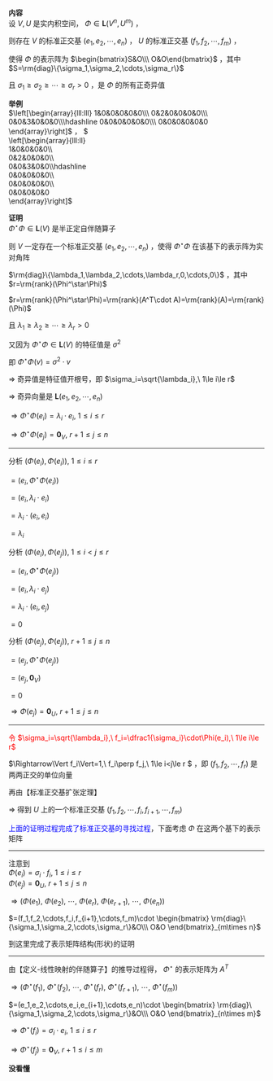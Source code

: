 **内容**  
设 $V,U$ 是实内积空间， $\Phi\in\mathbf{L}(V^n,U^m)$ ，  
  
则存在 $V$ 的标准正交基 $(e_1,e_2,\cdots,e_n)$ ， $U$ 的标准正交基 $(f_1,f_2,\cdots,f_m)$ ，  
  
使得 $\Phi$ 的表示阵为 $\begin{bmatrix}S&O\\\ O&O\end{bmatrix}$ ，其中 $S=\rm{diag}\{\sigma_1,\sigma_2,\cdots,\sigma_r\}$  
  
且 $\sigma_1\geq\sigma_2\geq\cdots\geq\sigma_r>0$ ，是 $\Phi$ 的所有正奇异值  
  
**举例**  
 $\left[\begin{array}{lll:lll}  
1&0&0&0&0&0\\\  
0&2&0&0&0&0\\\  
0&0&3&0&0&0\\\hdashline  
0&0&0&0&0&0\\\  
0&0&0&0&0&0  
\end{array}\right]$ ， $  
\left[\begin{array}{lll:ll}  
1&0&0&0&0\\\  
0&2&0&0&0\\\  
0&0&3&0&0\\\hdashline  
0&0&0&0&0\\\  
0&0&0&0&0\\\  
0&0&0&0&0  
\end{array}\right]$  
  
**证明**  
 $\Phi^\star\Phi\in\mathbf{L}(V)$ 是半正定自伴随算子  
  
则 $V$ 一定存在一个标准正交基 $(e_1,e_2,\cdots,e_n)$ ，使得 $\Phi^\star\Phi$ 在该基下的表示阵为实对角阵  
  
 $\rm{diag}\{\lambda_1,\lambda_2,\cdots,\lambda_r,0,\cdots,0\}$ ，其中 $r=\rm{rank}(\Phi^\star\Phi)$  
  
 $r=\rm{rank}(\Phi^\star\Phi)=\rm{rank}(A^T\cdot A)=\rm{rank}(A)=\rm{rank}(\Phi)$  
  
且 $\lambda_1\geq\lambda_2\geq\cdots\geq\lambda_r>0$  
  
又因为 $\Phi^\star\Phi\in\mathbf{L}(V)$ 的特征值是 $\sigma^2$  
  
即 $\Phi^\star\Phi(v)=\sigma^2\cdot v$  
  
 $\Rightarrow$ 奇异值是特征值开根号，即 $\sigma_i=\sqrt{\lambda_i},\ 1\le i\le r$  
  
 $\Rightarrow$ 奇异向量是 $\mathbf{L}(e_1,e_2,\cdots,e_n)$  
  
 $\Rightarrow\Phi^\star\Phi(e_i)=\lambda_i\cdot e_i,\ 1\le i\le r$  
  
 $\Rightarrow\Phi^\star\Phi(e_j)=\mathbf0_V,\ r+1\le j\le n$  
  
---  
  
分析  $(\Phi(e_i),\Phi(e_i)),\ 1\le i\le r$  
  
 $=(e_i,\Phi^\star\Phi(e_i))$  
  
 $=(e_i,\lambda_i\cdot e_i)$  
  
 $=\lambda_i\cdot(e_i,e_i)$  
  
 $=\lambda_i$  
  
分析  $(\Phi(e_i),\Phi(e_j)),\ 1\le i<j\le r$  
  
 $=(e_i,\Phi^\star\Phi(e_j))$  
  
 $=(e_i,\lambda_i\cdot e_j)$  
  
 $=\lambda_i\cdot(e_i,e_j)$  
  
 $=0$  
  
分析  $(\Phi(e_j),\Phi(e_j)),\ r+1\le j\le n$  
  
 $=(e_j,\Phi^\star\Phi(e_j))$  
  
 $=(e_j,\mathbf0_V)$  
  
 $=0$  
  
 $\Rightarrow\Phi(e_j)=\mathbf0_U,\ r+1\le j\le n$  
  
  
---  
  
<font color=red>令 $\sigma_i=\sqrt{\lambda_i},\ f_i=\dfrac1{\sigma_i}\cdot\Phi(e_i),\ 1\le i\le r$ </font>  
  
 $\Rightarrow\Vert f_i\Vert=1,\ f_i\perp f_j,\ 1\le i<j\le r $ ，即 $(f_1,f_2,\cdots,f_r)$ 是两两正交的单位向量  
  
再由【标准正交基扩张定理】  
  
 $\Rightarrow$ 得到 $U$ 上的一个标准正交基 $(f_1,f_2,\cdots,f_i,f_{i+1},\cdots,f_m)$  
  
<font color=blue>上面的证明过程完成了标准正交基的寻找过程</font>，下面考虑 $\Phi$ 在这两个基下的表示矩阵  
  
---  
  
注意到  
 $\Phi(e_i)=\sigma_i\cdot f_i,\ 1\le i\le r$  
 $\Phi(e_j)=\mathbf0_U,\ r+1\le j\le n$  
  
 $\Rightarrow(\Phi(e_1),\ \Phi(e_2),\ \cdots,\ \Phi(e_r),\ \Phi(e_{r+1}),\ \cdots,\ \Phi(e_n))$  
  
 $=(f_1,f_2,\cdots,f_i,f_{i+1},\cdots,f_m)\cdot  
\begin{bmatrix}  
\rm{diag}\{\sigma_1,\sigma_2,\cdots,\sigma_r\}&O\\\ O&O  
\end{bmatrix}_{m\times n}$  
  
到这里完成了表示矩阵结构(形状)的证明  
  
---  
  
由【定义-线性映射的伴随算子】的推导过程得， $\Phi^\star$ 的表示矩阵为 $A^T$  
  
 $\Rightarrow(\Phi^\star(f_1),\ \Phi^\star(f_2),\ \cdots,\ \Phi^\star(f_r),\ \Phi^\star(f_{r+1}),\ \cdots,\ \Phi^\star(f_m))$  
  
 $=(e_1,e_2,\cdots,e_i,e_{i+1},\cdots,e_n)\cdot  
\begin{bmatrix}  
\rm{diag}\{\sigma_1,\sigma_2,\cdots,\sigma_r\}&O\\\ O&O  
\end{bmatrix}_{n\times m}$  
  
 $\Rightarrow\Phi^\star(f_i)=\sigma_i\cdot e_i,\ 1\le i\le r$  
  
 $\Rightarrow\Phi^\star(f_j)=\mathbf0_V,\ r+1\le i\le m$  
  
**没看懂**  
